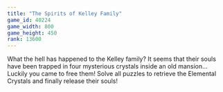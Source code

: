 ```yaml
---
title: "The Spirits of Kelley Family"
game_id: 40224
game_width: 800
game_height: 450
rank: 13600
---
```

What the hell has happened to the Kelley family?
It seems that their souls have been trapped in four mysterious crystals inside an old mansion...
Luckily you came to free them! 
Solve all puzzles to retrieve the Elemental Crystals and finally release their souls!